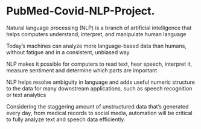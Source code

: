 # PubMed-Covid-NLP-Project.
Natural language processing (NLP) is a branch of artificial intelligence that helps computers understand, interpret, and manipulate human language

Today’s machines can analyze more language-based data than humans, without fatigue and in a consistent, unbiased way

NLP makes it possible for computers to read text, hear speech, interpret it, measure sentiment and determine which parts are important

NLP helps resolve ambiguity in language and adds useful numeric structure to the data for many downstream applications, such as speech recognition or text analytics

Considering the staggering amount of unstructured data that’s generated every day, from medical records to social media, automation will be critical to fully analyze text and speech data efficiently.

